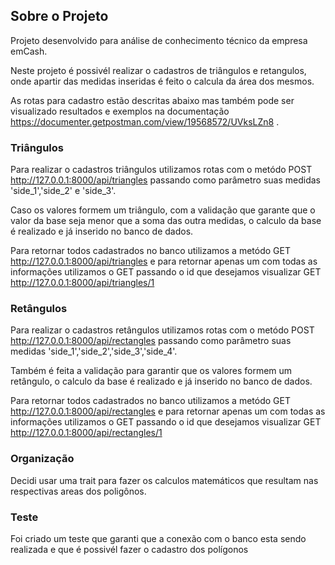 ## Sobre o Projeto

Projeto desenvolvido para análise de conhecimento técnico da empresa emCash.

Neste projeto é possivél realizar o cadastros de triângulos e retangulos, onde apartir das medidas inseridas é feito o calcula da área dos mesmos.

As rotas para cadastro estão descritas abaixo mas também pode ser visualizado resultados e exemplos na documentação https://documenter.getpostman.com/view/19568572/UVksLZn8 .

### Triângulos

Para realizar o cadastros triângulos utilizamos rotas com o metódo POST http://127.0.0.1:8000/api/triangles passando como parâmetro suas medidas 'side_1','side_2' e 'side_3'.

Caso os valores formem um triângulo, com a validação que garante que o valor da base seja menor que a soma das outra medidas, o calculo da base é realizado e já inserido no banco de dados.

Para retornar todos cadastrados no banco utilizamos a metódo GET http://127.0.0.1:8000/api/triangles e para retornar apenas um com todas as informações utilizamos o GET passando o id que desejamos visualizar GET http://127.0.0.1:8000/api/triangles/1

### Retângulos 

Para realizar o cadastros retângulos utilizamos rotas com o metódo POST http://127.0.0.1:8000/api/rectangles passando como parâmetro suas medidas 'side_1','side_2','side_3','side_4'.

Também é feita a validação para garantir que os valores formem um retângulo, o calculo da base é realizado e já inserido no banco de dados.

Para retornar todos cadastrados no banco utilizamos a metódo GET http://127.0.0.1:8000/api/rectangles e para retornar apenas um com todas as informações utilizamos o GET passando o id que desejamos visualizar GET http://127.0.0.1:8000/api/rectangles/1

### Organização

Decidi usar uma trait para fazer os calculos matemáticos que resultam nas respectivas areas dos poligônos.

### Teste

Foi criado um teste que garanti que a conexão com o banco esta sendo realizada e que é possivél fazer o cadastro dos polígonos
